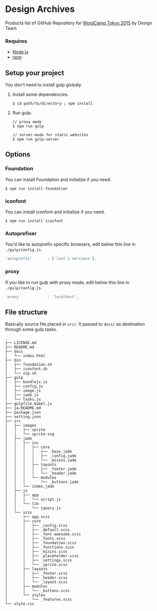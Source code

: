 Design Archives
============

Products list of GitHub Repository for [WordCamp Tokyo 2015](https://2015.tokyo.wordcamp.org/) by Design Team

### Requires
- [Node.js](https://nodejs.org/en/)
- [npm](https://www.npmjs.com/)

## Setup your project
You don't need to install gulp globaly.

1.  Install some dependencies.


        $ cd path/to/directory ; npm install


1.  Run gulp.

        // proxy mode
        $ npm run gulp

        // server-mode for static websites
        $ npm run gulp-server

## Options
### Foundation
You can install Foundation and initialize if you need.

```
$ npm run install foundation
```

### iconfont

You can install iconfont and initialize if you need.

```
$ npm run install iconfont
```

### Autoprefixer
You'd like to autoprefix specific browsers, edit below this line in `./gulp/config.js`.

```javascript
'autoprefix'       : ['last 2 versions'],
```

### proxy
If you like to run gulp with proxy mode, edit below this line in `./gulp/config.js`.

```javascript
'proxy'            : 'localhost',
```

## File structure
Basically source file placed in `src/`. It passed to `docs/` as destination through some gulp tasks.
~~~~
.
├── LICENSE.md
├── README.md
├── docs
│   └── index.html
├── bin
│   ├── foundation.sh
│   ├── iconfont.sh
│   └── zip.sh
├── gulp
│   ├── bundlejs.js
│   ├── config.js
│   ├── image.js
│   ├── jade.js
│   └── tasks.js
├── gulpfile.babel.js
├── ja-README.md
├── package.json
├── setting.json
├── src
│   ├── images
│   │   ├── sprite
│   │   └── sprite-svg
│   ├── jade
│   │   ├── inc
│   │   │   ├── core
│   │   │   │   ├── _base.jade
│   │   │   │   ├── _config.jade
│   │   │   │   └── _mixins.jade
│   │   │   ├── layouts
│   │   │   │   ├── _footer.jade
│   │   │   │   └── _header.jade
│   │   │   └── modules
│   │   │       └── _buttons.jade
│   │   └── index.jade
│   ├── js
│   │   ├── app
│   │   │   └── script.js
│   │   └── lib
│   │       └── jquery.js
│   └── scss
│       ├── app.scss
│       ├── core
│       │   ├── _config.scss
│       │   ├── _default.scss
│       │   ├── _font-awesome.scss
│       │   ├── _fonts.scss
│       │   ├── _foundation.scss
│       │   ├── _functions.scss
│       │   ├── _mixins.scss
│       │   ├── _placeholder.scss
│       │   ├── _settings.scss
│       │   └── _sprite.scss
│       ├── layouts
│       │   ├── _footer.scss
│       │   ├── _header.scss
│       │   └── _layout.scss
│       ├── modules
│       │   └── _buttons.scss
│       └── styles
│           └── _features.scss
└── style.css

~~~~
